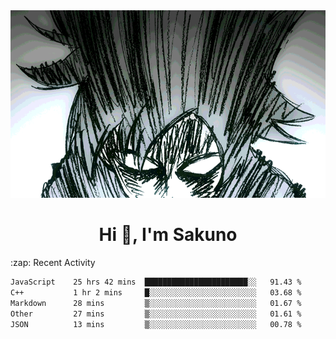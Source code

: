 <body>
<h1 align="center"></h1>
<br>
<div align="center">
<img width="auto" height="300" src="Img/mobFreakoutLonger.gif"/>
</div>
</div>
<h1 align="center">Hi 👋, I'm Sakuno</h1>
:zap: Recent Activity

<!--START_SECTION:waka-->

```txt
JavaScript    25 hrs 42 mins  ███████████████████████░░   91.43 %
C++           1 hr 2 mins     █░░░░░░░░░░░░░░░░░░░░░░░░   03.68 %
Markdown      28 mins         ▒░░░░░░░░░░░░░░░░░░░░░░░░   01.67 %
Other         27 mins         ▒░░░░░░░░░░░░░░░░░░░░░░░░   01.61 %
JSON          13 mins         ▒░░░░░░░░░░░░░░░░░░░░░░░░   00.78 %
```

<!--END_SECTION:waka-->
